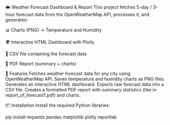 🌦 Weather Forecast Dashboard & Report
This project fetches 5-day / 3-hour forecast data from the OpenWeatherMap API, processes it, and generates:

📊 Charts (PNG) → Temperature and Humidity

🌍 Interactive HTML Dashboard with Plotly

📄 CSV file containing the forecast data

📰 PDF Report (summary + charts)


🚀 Features
Fetches weather forecast data for any city using OpenWeatherMap API.
Saves temperature and humidity charts as PNG files.
Generates an interactive HTML dashboard.
Exports raw forecast data into a CSV file.
Creates a formatted PDF report with summary statistics (like in report_of_forecast1.pdf) and charts.

📦 Installation
Install the required Python libraries:

pip install requests pandas matplotlib plotly reportlab

